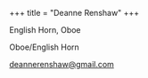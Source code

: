 +++
title = "Deanne Renshaw"
+++

English Horn, Oboe

<!--more-->

Oboe/English Horn

deannerenshaw@gmail.com
